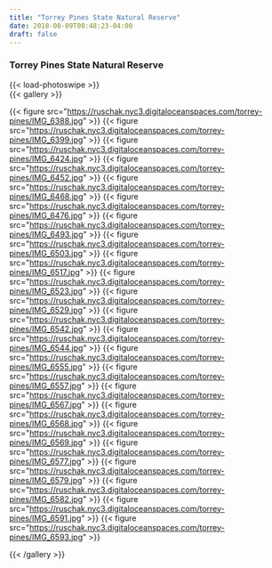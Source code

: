 ```yaml
---
title: "Torrey Pines State Natural Reserve"
date: 2018-08-09T00:48:23-04:00
draft: false
---
```


### Torrey Pines State Natural Reserve

{{< load-photoswipe >}}  
{{< gallery >}}

{{< figure src="https://ruschak.nyc3.digitaloceanspaces.com/torrey-pines/IMG_6388.jpg" >}}
{{< figure src="https://ruschak.nyc3.digitaloceanspaces.com/torrey-pines/IMG_6399.jpg" >}}
{{< figure src="https://ruschak.nyc3.digitaloceanspaces.com/torrey-pines/IMG_6424.jpg" >}}
{{< figure src="https://ruschak.nyc3.digitaloceanspaces.com/torrey-pines/IMG_6452.jpg" >}}
{{< figure src="https://ruschak.nyc3.digitaloceanspaces.com/torrey-pines/IMG_6468.jpg" >}}
{{< figure src="https://ruschak.nyc3.digitaloceanspaces.com/torrey-pines/IMG_6476.jpg" >}}
{{< figure src="https://ruschak.nyc3.digitaloceanspaces.com/torrey-pines/IMG_6493.jpg" >}}
{{< figure src="https://ruschak.nyc3.digitaloceanspaces.com/torrey-pines/IMG_6503.jpg" >}}
{{< figure src="https://ruschak.nyc3.digitaloceanspaces.com/torrey-pines/IMG_6517.jpg" >}}
{{< figure src="https://ruschak.nyc3.digitaloceanspaces.com/torrey-pines/IMG_6523.jpg" >}}
{{< figure src="https://ruschak.nyc3.digitaloceanspaces.com/torrey-pines/IMG_6529.jpg" >}}
{{< figure src="https://ruschak.nyc3.digitaloceanspaces.com/torrey-pines/IMG_6542.jpg" >}}
{{< figure src="https://ruschak.nyc3.digitaloceanspaces.com/torrey-pines/IMG_6544.jpg" >}}
{{< figure src="https://ruschak.nyc3.digitaloceanspaces.com/torrey-pines/IMG_6555.jpg" >}}
{{< figure src="https://ruschak.nyc3.digitaloceanspaces.com/torrey-pines/IMG_6557.jpg" >}}
{{< figure src="https://ruschak.nyc3.digitaloceanspaces.com/torrey-pines/IMG_6567.jpg" >}}
{{< figure src="https://ruschak.nyc3.digitaloceanspaces.com/torrey-pines/IMG_6568.jpg" >}}
{{< figure src="https://ruschak.nyc3.digitaloceanspaces.com/torrey-pines/IMG_6569.jpg" >}}
{{< figure src="https://ruschak.nyc3.digitaloceanspaces.com/torrey-pines/IMG_6577.jpg" >}}
{{< figure src="https://ruschak.nyc3.digitaloceanspaces.com/torrey-pines/IMG_6579.jpg" >}}
{{< figure src="https://ruschak.nyc3.digitaloceanspaces.com/torrey-pines/IMG_6582.jpg" >}}
{{< figure src="https://ruschak.nyc3.digitaloceanspaces.com/torrey-pines/IMG_6591.jpg" >}}
{{< figure src="https://ruschak.nyc3.digitaloceanspaces.com/torrey-pines/IMG_6593.jpg" >}}

{{< /gallery >}}


